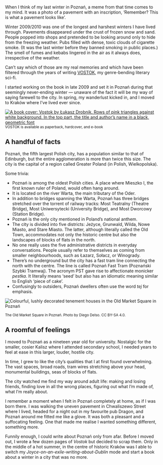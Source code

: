 When I think of my last winter in Poznań, a meme from that time comes to my mind. It was a photo of a pavement with an inscription, ‘Remember? This is what a pavement looks like’.

Winter 2009/2010 was one of the longest and harshest winters I have lived through. Pavements disappeared under the crust of frozen snow and sand. People popped into shops and pretended to be looking around only to hide from the freezing weather. Pubs filled with dense, toxic clouds of cigarette smoke. (It was the last winter before they banned smoking in public places.) The smell of fumes and kebabs lingered in the air as it always does, irrespective of the weather.

Can’t say which of those are my real memories and which have been filtered through the years of writing [VOSTOK](https://www.vraeydamedia.ca/shop/x55ht1b0h70i3bwv9qismih2f6b5nk), my genre-bending literary sci-fi.

I started working on the book in late 2009 and set it in Poznań during that seemingly never-ending winter — unaware of the fact it will be my way of saying farewell to the city. In spring, my wanderlust kicked in, and I moved to Kraków where I’ve lived ever since.

[<img src="vostok-cover.jpg" alt="A book cover: Vostok by Łukasz Drobnik. Rows of pink triangles against white background. In the top part, the title and author’s name in a black, geometric font">](https://www.vraeydamedia.ca/shop/x55ht1b0h70i3bwv9qismih2f6b5nk)
<sup>VOSTOK is available as paperback, hardcover, and e-book</sup>

## A handful of facts

Poznań, the fifth largest Polish city, has a population similar to that of Edinburgh, but the entire agglomeration is more than twice this size. The city is the capital of a region called Greater Poland (in Polish, Wielkopolska).

Some trivia:

- Poznań is among the oldest Polish cities. A place where Mieszko I, the first known ruler of Poland, would often hang around.
- It is located on the river Warta, the main tributary of the Oder.
- In addition to bridges spanning the Warta, Poznań has three bridges stretched over the torrent of railway tracks: Most Teatralny (Theatre Bridge), Most Uniwersytecki (University Bridge), and Most Dworcowy (Station Bridge).
- Poznań is the only city mentioned in Poland’s national anthem.
- The city is divided into five districts: Jeżyce, Grunwald, Wilda, Nowe Miasto, and Stare Miasto. The latter, although literally called the Old Town, accommodates not only the historic centre but also the landscapes of blocks of flats in the north.
- No one really uses the five administrative districts in everyday conversations. People usually refer to themselves as coming from smaller neighbourhoods, such as Łazarz, Sołacz, or Winogrady.
- There’s no underground but the city has a fast tram line connecting the north with the centre. The line is called Poznań Fast Tram (Poznański Szybki Tramwaj). The acronym PST gave rise to affectionate monicker *pestka*. It literally means ‘seed’ but also has an idiomatic meaning similar to English ‘piece of cake’.
- Confusingly to outsiders, Poznań dwellers often use the word *tej* for emphasis.

![Colourful, lushly decorated tenement houses in the Old Market Square in Poznań](poznan-old-market-square.jpg)

<sup>The Old Market Square in Poznań. Photo by Diego Delso. CC BY-SA 4.0.</sup>

## A roomful of feelings

I moved to Poznań as a nineteen year old for university. Nostalgic for the smaller, cosier Kalisz where I attended secondary school, I needed years to feel at ease in this larger, louder, hostile city.

In time, I grew to like the city’s qualities that I at first found overwhelming. The vast spaces, broad roads,  tram wires stretching above your head, monumental buildings, seas of blocks of flats.

The city watched me find my way around adult life: making and losing friends, finding love in all the wrong places, figuring out what I’m made of, what I’m really about. 

I remember a moment when I felt in Poznań completely at home, as if I was born there. I was walking the uneven pavement in Chwaliszewo Street where I lived, headed for a night out in my favourite pub Dragon, and Poznań around me fitted me like a glove. It was both a pleasant and a suffocating feeling. One that made me realise I wanted something different, something more.

Funnily enough, I could write about Poznań only from afar. Before I moved out, I wrote a few dozen pages of *Vostok* but decided to scrap them. Only in the middle of a hot summer, in the centre of historic Kraków was I able to switch my *Joyce-on-an-exile-writing-about-Dublin* mode and start a book about a winter in a city that was no more.


